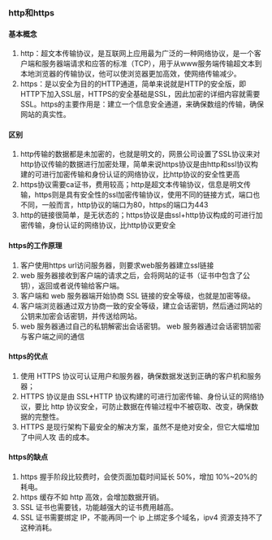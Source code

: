 ### http和https

#### 基本概念
1. http：超文本传输协议，是互联网上应用最为广泛的一种网络协议，是一个客户端和服务器端请求和应答的标准（TCP），用于从www服务端传输超文本到本地浏览器的传输协议，他可以使浏览器更加高效，使网络传输减少。
2. https：是以安全为目的的HTTP通道，简单来说就是HTTP的安全版，即HTTP下加入SSL层，HTTPS的安全基础是SSL，因此加密的详细内容就需要SSL。https的主要作用是：建立一个信息安全通道，来确保数组的传输，确保网站的真实性。

#### 区别
1. http传输的数据都是未加密的，也就是明文的，网景公司设置了SSL协议来对http协议传输的数据进行加密处理，简单来说https协议是由http和ssl协议构建的可进行加密传输和身份认证的网络协议，比http协议的安全性更高
2. https协议需要ca证书，费用较高；http是超文本传输协议，信息是明文传输，https则是具有安全性的ssl加密传输协议，使用不同的链接方式，端口也不同，一般而言，http协议的端口为80，https的端口为443
3. http的链接很简单，是无状态的；https协议是由ssl+http协议构成的可进行加密传输，身份认证的网络协议，比http协议更安全

#### https的工作原理
1. 客户使用https url访问服务器，则要求web服务器建立ssl链接
2. web 服务器接收到客户端的请求之后，会将网站的证书（证书中包含了公钥），返回或者说传输给客户端。 
3. 客户端和 web 服务器端开始协商 SSL 链接的安全等级，也就是加密等级。 
4. 客户端浏览器通过双方协商一致的安全等级，建立会话密钥，然后通过网站的公钥来加密会话密钥，并传送给网站。 
5. web 服务器通过自己的私钥解密出会话密钥。 web 服务器通过会话密钥加密与客户端之间的通信

#### https的优点
1. 使用 HTTPS 协议可认证用户和服务器，确保数据发送到正确的客户机和服务器；
2. HTTPS 协议是由 SSL+HTTP 协议构建的可进行加密传输、身份认证的网络协议，要比 http 协议安全，可防止数据在传输过程中不被窃取、改变，确保数据的完整性。 
3. HTTPS 是现行架构下最安全的解决方案，虽然不是绝对安全，但它大幅增加了中间人攻 击的成本。

#### https的缺点
1. https 握手阶段比较费时，会使页面加载时间延长 50%，增加 10%~20%的耗电。 
2. https 缓存不如 http 高效，会增加数据开销。 
3. SSL 证书也需要钱，功能越强大的证书费用越高。 
4. SSL 证书需要绑定 IP，不能再同一个 ip 上绑定多个域名，ipv4 资源支持不了这种消耗。
